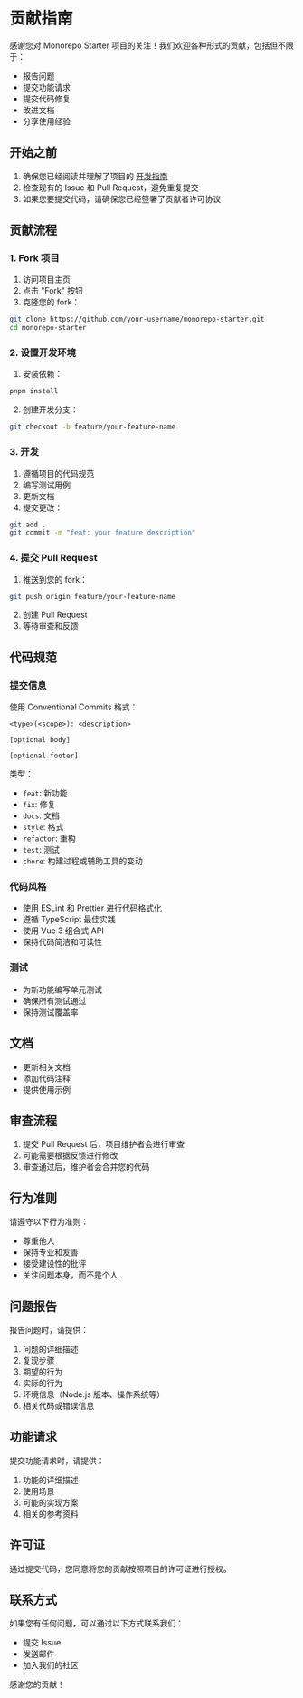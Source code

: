 # 贡献指南

感谢您对 Monorepo Starter 项目的关注！我们欢迎各种形式的贡献，包括但不限于：

- 报告问题
- 提交功能请求
- 提交代码修复
- 改进文档
- 分享使用经验

## 开始之前

1. 确保您已经阅读并理解了项目的 [开发指南](./development.md)
2. 检查现有的 Issue 和 Pull Request，避免重复提交
3. 如果您要提交代码，请确保您已经签署了贡献者许可协议

## 贡献流程

### 1. Fork 项目

1. 访问项目主页
2. 点击 "Fork" 按钮
3. 克隆您的 fork：

```bash
git clone https://github.com/your-username/monorepo-starter.git
cd monorepo-starter
```

### 2. 设置开发环境

1. 安装依赖：

```bash
pnpm install
```

2. 创建开发分支：

```bash
git checkout -b feature/your-feature-name
```

### 3. 开发

1. 遵循项目的代码规范
2. 编写测试用例
3. 更新文档
4. 提交更改：

```bash
git add .
git commit -m "feat: your feature description"
```

### 4. 提交 Pull Request

1. 推送到您的 fork：

```bash
git push origin feature/your-feature-name
```

2. 创建 Pull Request
3. 等待审查和反馈

## 代码规范

### 提交信息

使用 Conventional Commits 格式：

```
<type>(<scope>): <description>

[optional body]

[optional footer]
```

类型：
- `feat`: 新功能
- `fix`: 修复
- `docs`: 文档
- `style`: 格式
- `refactor`: 重构
- `test`: 测试
- `chore`: 构建过程或辅助工具的变动

### 代码风格

- 使用 ESLint 和 Prettier 进行代码格式化
- 遵循 TypeScript 最佳实践
- 使用 Vue 3 组合式 API
- 保持代码简洁和可读性

### 测试

- 为新功能编写单元测试
- 确保所有测试通过
- 保持测试覆盖率

## 文档

- 更新相关文档
- 添加代码注释
- 提供使用示例

## 审查流程

1. 提交 Pull Request 后，项目维护者会进行审查
2. 可能需要根据反馈进行修改
3. 审查通过后，维护者会合并您的代码

## 行为准则

请遵守以下行为准则：

- 尊重他人
- 保持专业和友善
- 接受建设性的批评
- 关注问题本身，而不是个人

## 问题报告

报告问题时，请提供：

1. 问题的详细描述
2. 复现步骤
3. 期望的行为
4. 实际的行为
5. 环境信息（Node.js 版本、操作系统等）
6. 相关代码或错误信息

## 功能请求

提交功能请求时，请提供：

1. 功能的详细描述
2. 使用场景
3. 可能的实现方案
4. 相关的参考资料

## 许可证

通过提交代码，您同意将您的贡献按照项目的许可证进行授权。

## 联系方式

如果您有任何问题，可以通过以下方式联系我们：

- 提交 Issue
- 发送邮件
- 加入我们的社区

感谢您的贡献！